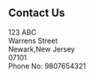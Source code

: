 ## Contact Us
 123 ABC<br>
 Warrens Street<br>
 Newark,New Jersey<br>
 07101<br>
 Phone No: 9807654321

